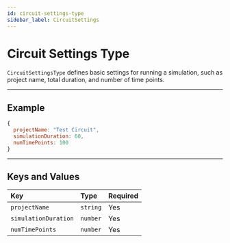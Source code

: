 ```yaml
---
id: circuit-settings-type
sidebar_label: CircuitSettings
---
```


# Circuit Settings Type

`CircuitSettingsType` defines basic settings for running a simulation, such as project name, total duration, and number of time points.

---

## Example

```js
{
  projectName: "Test Circuit",
  simulationDuration: 60,
  numTimePoints: 100
}
```

---

## Keys and Values

| Key | Type | Required |
|:----|:-----|:---------|
| `projectName` | `string` | Yes |
| `simulationDuration` | `number` | Yes |
| `numTimePoints` | `number` | Yes |
